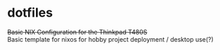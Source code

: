 # dotfiles
~~Basic NIX Configuration for the Thinkpad T480S~~<br />
Basic template for nixos for hobby project deployment / desktop use(?)
